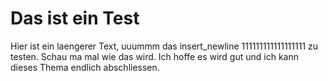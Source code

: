 # Das ist ein Test
Hier ist ein laengerer Text, uuummm das insert_newline 111111111111111111 zu testen. Schau ma mal wie das wird. Ich hoffe es wird gut und ich kann dieses Thema endlich abschliessen.
